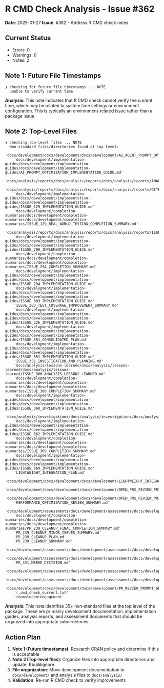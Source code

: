 # R CMD Check Analysis - Issue #362

**Date**: 2025-01-27
**Issue**: #362 - Address R CMD check notes

## Current Status
- Errors: 0
- Warnings: 0
- Notes: 2

## Note 1: Future File Timestamps
```
❯ checking for future file timestamps ... NOTE
  unable to verify current time
```

**Analysis**: This note indicates that R CMD check cannot verify the current time, which may be related to system time settings or environment configuration. This is typically an environment-related issue rather than a package issue.

## Note 2: Top-Level Files
```
❯ checking top-level files ... NOTE
  Non-standard files/directories found at top level:
    'docs/development/docs/development/docs/development/AI_AGENT_PROMPT_OPTIMIZATION_PLANNER.md'
    'docs/development/implementation-guides/docs/development/implementation-guides/docs/development/implementation-guides/AI_PROMPT_OPTIMIZATION_IMPLEMENTATION_GUIDE.md'
    'docs/analysis/reports/docs/analysis/reports/docs/analysis/reports/ANALYSIS_VERIFICATION_REPORT.md'
    'docs/analysis/reports/docs/analysis/reports/docs/analysis/reports/GITHUB_ISSUES_ANALYSIS_REPORT.md'
    'docs/development/implementation-guides/docs/development/implementation-guides/docs/development/implementation-guides/ISSUE_129_IMPLEMENTATION_GUIDE.md'
    'docs/development/completion-summaries/docs/development/completion-summaries/docs/development/completion-summaries/ISSUE_129_REAL_WORLD_TESTING_COMPLETION_SUMMARY.md'
    'docs/analysis/reports/docs/analysis/reports/docs/analysis/reports/ISSUE_259_COMPREHENSIVE_ANALYSIS.md'
    'docs/development/implementation-guides/docs/development/implementation-guides/docs/development/implementation-guides/ISSUE_290_IMPLEMENTATION_GUIDE.md'
    'docs/development/completion-summaries/docs/development/completion-summaries/docs/development/completion-summaries/ISSUE_294_COMPLETION_SUMMARY.md'
    'docs/development/implementation-guides/docs/development/implementation-guides/docs/development/implementation-guides/ISSUE_294_IMPLEMENTATION_GUIDE.md'
    'docs/development/implementation-guides/docs/development/implementation-guides/docs/development/implementation-guides/ISSUE_303_IMPLEMENTATION_GUIDE.md'
    'ISSUE_303_TEST_COVERAGE_IMPROVEMENT_SUMMARY.md'
    'docs/development/implementation-guides/docs/development/implementation-guides/docs/development/implementation-guides/ISSUE_326_IMPLEMENTATION_GUIDE.md'
    'docs/development/implementation-guides/docs/development/implementation-guides/docs/development/implementation-guides/ISSUE_351_CONSOLIDATED_PLAN.md'
    'docs/development/implementation-guides/docs/development/implementation-guides/docs/development/implementation-guides/ISSUE_351_IMPLEMENTATION_GUIDE.md'
    'ISSUE_351_INVESTIGATION_AND_PLANNING.md'
    'docs/analysis/lessons-learned/docs/analysis/lessons-learned/docs/analysis/lessons-learned/ISSUE_360_ANALYSIS_LESSONS_LEARNED.md'
    'docs/development/completion-summaries/docs/development/completion-summaries/docs/development/completion-summaries/ISSUE_360_COMPLETION_SUMMARY.md'
    'docs/development/implementation-guides/docs/development/implementation-guides/docs/development/implementation-guides/ISSUE_360_IMPLEMENTATION_GUIDE.md'
    'docs/analysis/investigations/docs/analysis/investigations/docs/analysis/investigations/ISSUE_360_INVESTIGATION_REPORT.md'
    'docs/development/implementation-guides/docs/development/implementation-guides/docs/development/implementation-guides/ISSUE_362_IMPLEMENTATION_GUIDE.md'
    'docs/development/completion-summaries/docs/development/completion-summaries/docs/development/completion-summaries/ISSUE_369_COMPLETION_SUMMARY.md'
    'docs/development/implementation-guides/docs/development/implementation-guides/docs/development/implementation-guides/ISSUE_369_IMPLEMENTATION_GUIDE.md'
    'LIGHTWEIGHT_INTEGRATION_PLAN.md'
    'docs/development/docs/development/docs/development/LIGHTWEIGHT_INTEGRATION_PROMPT_GENERATOR.md'
    'docs/development/docs/development/docs/development/OPEN_PRS_REVIEW_PRIORITY.md'
    'docs/development/docs/development/docs/development/OPEN_PRS_REVIEW_PRIORITY_V2.md'
    'PERFORMANCE_OPTIMIZATION_REVIEW_SUMMARY.md'
    'docs/development/assessments/docs/development/assessments/docs/development/assessments/PR_239_ASSESSMENT.md'
    'docs/development/completion-summaries/docs/development/completion-summaries/docs/development/completion-summaries/PR_239_CLEANUP_FINAL_COMPLETION_SUMMARY.md'
    'PR_239_CLEANUP_MINOR_ISSUES_SUMMARY.md'
    'PR_239_CLEANUP_PLAN.md'
    'PR_239_CLEANUP_SUMMARY.md'
    'docs/development/assessments/docs/development/assessments/docs/development/assessments/PR_264_ASSESSMENT.md'
    'docs/development/assessments/docs/development/assessments/docs/development/assessments/PR_329_ASSESSMENT.md'
    'PR_331_MERGE_DECISION.md'
    'docs/development/assessments/docs/development/assessments/docs/development/assessments/PR_331_REVIEW_ASSESSMENT.md'
    'docs/development/assessments/docs/development/assessments/docs/development/assessments/PR_347_ASSESSMENT.md'
    'docs/development/docs/development/docs/development/PR_REVIEW_PROMPT_GENERATOR.md'
    'r_cmd_check_current.txt'
    'zoomstudentengagement'
```

**Analysis**: This note identifies 35+ non-standard files at the top level of the package. These are primarily development documentation, implementation guides, analysis reports, and assessment documents that should be organized into appropriate subdirectories.

## Action Plan
1. **Note 1 (Future timestamps)**: Research CRAN policy and determine if this is acceptable
2. **Note 2 (Top-level files)**: Organize files into appropriate directories and update .Rbuildignore
3. **File organization**: Move development documentation to `docs/development/` and analysis files to `docs/analysis/`
4. **Validation**: Re-run R CMD check to verify improvements
